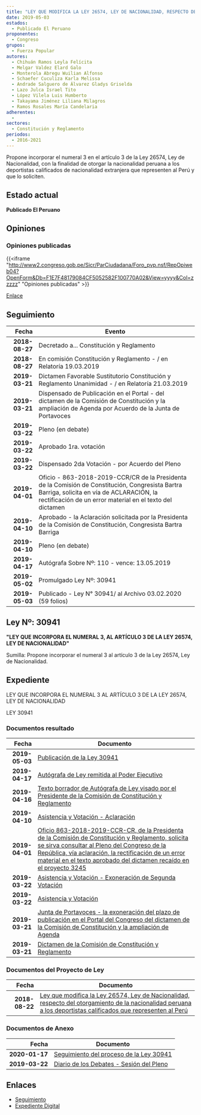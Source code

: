 ```yaml
---
title: "LEY QUE MODIFICA LA LEY 26574, LEY DE NACIONALIDAD, RESPECTO DEL OTORGAMIENTO DE LA NACIONALIDAD PERUANA A LOS DEPORTISTAS CALIFICADOS QUE REPRESENTEN AL PERÚ"
date: 2019-05-03
estados: 
  - Publicado El Peruano
proponentes: 
  - Congreso
grupos: 
  - Fuerza Popular
autores: 
  - Chihuán Ramos Leyla Felícita
  - Melgar Valdez Elard Galo
  - Monterola Abregu Wuilian Alfonso
  - Schaefer Cuculiza Karla Melissa
  - Andrade Salguero de Álvarez Gladys Griselda
  - Lazo Julca Israel Tito
  - López Vilela Luis Humberto
  - Takayama Jiménez Liliana Milagros
  - Ramos Rosales María Candelaria
adherentes: 
  - 
sectores: 
  - Constitución y Reglamento
periodos: 
  - 2016-2021
---
```


Propone incorporar el numeral 3 en el artículo 3 de la Ley 26574, Ley de Nacionalidad, con la finalidad de otorgar la nacionalidad peruana a los deportistas calificados de nacionalidad extranjera que representen al Perú y que lo soliciten.


## Estado actual

**Publicado El Peruano**

## Opiniones

### Opiniones publicadas

{{<iframe "http://www2.congreso.gob.pe/Sicr/ParCiudadana/Foro_pvp.nsf/RepOpiweb04?OpenForm&Db=F1E7F48179084CF5052582F100770A02&View=yyyy&Col=zzzzz" "Opiniones publicadas" >}}

[Enlace](http://www2.congreso.gob.pe/Sicr/ParCiudadana/Foro_pvp.nsf/RepOpiweb04?OpenForm&Db=F1E7F48179084CF5052582F100770A02&View=yyyy&Col=zzzzz)

## Seguimiento

| Fecha | Evento |
|------:|--------|
| **2018-08-27** | Decretado a... Constitución y Reglamento|
| **2018-08-27** | En comisión Constitución y Reglamento - / en Relatoría 19.03.2019|
| **2019-03-21** | Dictamen Favorable Sustitutorio Constitución y Reglamento Unanimidad - / en Relatoría 21.03.2019|
| **2019-03-21** | Dispensado de Publicación en el Portal - del dictamen de la Comisión de Constitución y la ampliación de Agenda por Acuerdo de la Junta de Portavoces|
| **2019-03-22** | Pleno (en debate)|
| **2019-03-22** | Aprobado 1ra. votación|
| **2019-03-22** | Dispensado 2da Votación - por Acuerdo del Pleno|
| **2019-04-01** | Oficio - 863-2018-2019-CCR/CR de la Presidenta de la Comisión de Constitución, Congresista Bartra Barriga, solicita en vía de ACLARACIÓN, la rectificación de un error material en el texto del dictamen|
| **2019-04-10** | Aprobado - la Aclaración solicitada por la Presidenta de la Comisión de Constitución, Congresista Bartra Barriga|
| **2019-04-10** | Pleno (en debate)|
| **2019-04-17** | Autógrafa Sobre Nº: 110 - vence: 13.05.2019|
| **2019-05-02** | Promulgado Ley Nº: 30941|
| **2019-05-03** | Publicado - Ley N° 30941/ al Archivo 03.02.2020 (59 folios)|

## Ley Nº: 30941

**"LEY QUE INCORPORA EL NUMERAL 3, AL ARTÍCULO 3 DE LA LEY 26574, LEY DE NACIONALIDAD"**

Sumilla: Propone incorporar el numeral 3 al artículo 3 de la Ley 26574, Ley de Nacionalidad.


## Expediente

LEY QUE INCORPORA EL NUMERAL 3 AL ARTÍCULO 3 DE LA LEY 26574, LEY DE NACIONALIDAD

LEY 30941


### Documentos resultado

| Fecha | Documento |
|------:|--------|
| **2019-05-03** | [Publicación de la Ley 30941](http://www.leyes.congreso.gob.pe/Documentos/2016_2021/ADLP/Normas_Legales/30941-LEY.pdf) |
| **2019-04-17** | [Autógrafa de Ley remitida al Poder Ejecutivo](http://www.leyes.congreso.gob.pe/Documentos/2016_2021/ADLP/Texto_Aprobado/AU0324520190417.pdf) |
| **2019-04-16** | [Texto borrador de Autógrafa de Ley visado por el Presidente de la Comisión de Constitución y Reglamento](http://www.leyes.congreso.gob.pe/Documentos/2016_2021/Texto_Borrador_de_Autografa/BAU0324520190416.pdf) |
| **2019-04-10** | [Asistencia y Votación - Aclaración](http://www.leyes.congreso.gob.pe/Documentos/2016_2021/Asistencia_y_Votacion/Proyectos_de_Ley/AVA0324520190410.pdf) |
| **2019-04-01** | [Oficio 863-2018-2019-CCR-CR, de la Presidenta de la Comisión de Constitución y Reglamento, solicita se sirva consultar al Pleno del Congreso de la República, vía aclaración, la rectificación de un error material en el texto aprobado del dictamen recaído en el proyecto 3245](http://www.leyes.congreso.gob.pe/Documentos/2016_2021/Oficios/Comisiones_Ordinarias/OFICIO-863-2018-2019-CCR-CR.pdf) |
| **2019-03-22** | [Asistencia y Votación - Exoneración de Segunda Votación](http://www.leyes.congreso.gob.pe/Documentos/2016_2021/Asistencia_y_Votacion/Proyectos_de_Ley/Exoneracion_de_Segunda_Votacion/ESV0324520190322.pdf) |
| **2019-03-22** | [Asistencia y Votación](http://www.leyes.congreso.gob.pe/Documentos/2016_2021/Asistencia_y_Votacion/Proyectos_de_Ley/AV0324520190322.pdf) |
| **2019-03-21** | [Junta de Portavoces - la exoneración del plazo de publicación en el Portal del Congreso del dictamen de la Comisión de Constitución y la ampliación de Agenda](http://www.leyes.congreso.gob.pe/Documentos/2016_2021/Acuerdos/Junta_Portavoces/AJP0324520190321.pdf) |
| **2019-03-21** | [Dictamen de la Comisión de Constitución y Reglamento](http://www.leyes.congreso.gob.pe/Documentos/2016_2021/Dictamenes/Proyectos_de_Ley/03245DC04MAY20190321.pdf) |

### Documentos del Proyecto de Ley

| Fecha | Documento |
|------:|--------|
| **2018-08-22** | [Ley que modifica la Ley 26574, Ley de Nacionalidad, respecto del otorgamiento de la nacionalidad peruana a los deportistas calificados que representen al Perú](http://www.leyes.congreso.gob.pe/Documentos/2016_2021/Proyectos_de_Ley_y_de_Resoluciones_Legislativas/PL0324520180822.PDF) |

### Documentos de Anexo

| Fecha | Documento |
|------:|--------|
| **2020-01-17** | [Seguimiento del proceso de la Ley 30941](http://www.leyes.congreso.gob.pe/Documentos/2016_2021/Seguimiento_de_Proyectos_de_Ley/03245PL20200117.pdf) |
| **2019-03-22** | [Diario de los Debates - Sesión del Pleno](http://www2.congreso.gob.pe/Sicr/DiarioDebates/Publicad.nsf/SesionesPleno/05256D6E0073DFE9052583C50079CB55/$FILE/SLO-2018-2A.pdf) |

## Enlaces 

- [Seguimiento](http://www2.congreso.gob.pe/Sicr/TraDocEstProc/CLProLey2016.nsf/f7fff46988ca05b1052578e100829cc7/23c48441e2dd751d052582f10077117f?OpenDocument)
- [Expediente Digital](http://www2.congreso.gob.pe/Sicr/TraDocEstProc/CLProLey2016.nsf/f7fff46988ca05b1052578e100829cc7/23c48441e2dd751d052582f10077117f?OpenDocument&Click=05257FB7005EB655.eb71d0cf91d8294e05256cdf006b5706/$Body/0.1C6C)
